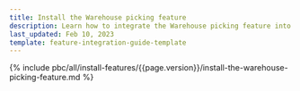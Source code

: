 ```yaml
---
title: Install the Warehouse picking feature
description: Learn how to integrate the Warehouse picking feature into your project
last_updated: Feb 10, 2023
template: feature-integration-guide-template
---
```


{% include pbc/all/install-features/{{page.version}}/install-the-warehouse-picking-feature.md %} <!-- To edit, see /_includes/pbc/all/install-features/202304.0/install-the-warehouse-picking-feature.md -->
